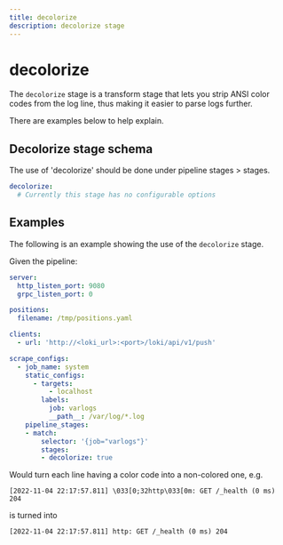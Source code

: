 ```yaml
---
title: decolorize
description: decolorize stage
---
```

# decolorize

The `decolorize` stage is a transform stage that lets you strip
ANSI color codes from the log line, thus making it easier to
parse logs further.

There are examples below to help explain. 

## Decolorize stage schema

The use of 'decolorize' should be done under pipeline stages > stages.

```yaml
decolorize:
  # Currently this stage has no configurable options
```

## Examples

The following is an example showing the use of the `decolorize` stage.

Given the pipeline:

```yaml
server:
  http_listen_port: 9080
  grpc_listen_port: 0

positions:
  filename: /tmp/positions.yaml

clients:
  - url: 'http://<loki_url>:<port>/loki/api/v1/push'

scrape_configs:
  - job_name: system
    static_configs:
      - targets:
          - localhost
        labels:
          job: varlogs
          __path__: /var/log/*.log
    pipeline_stages:
    - match:
        selector: '{job="varlogs"}'
        stages:
        - decolorize: true
```

Would turn each line having a color code into a non-colored one, e.g.

```
[2022-11-04 22:17:57.811] \033[0;32http\033[0m: GET /_health (0 ms) 204
```

is turned into

```
[2022-11-04 22:17:57.811] http: GET /_health (0 ms) 204
```
